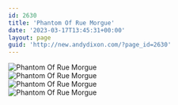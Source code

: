 ```yaml
---
id: 2630
title: 'Phantom Of Rue Morgue'
date: '2023-03-17T13:45:31+00:00'
layout: page
guid: 'http://new.andydixon.com/?page_id=2630'
---
```


![Phantom Of Rue Morgue](https://i0.wp.com/assets.g8x2.ldn.idrivee2-23.com/posters/Phantom%20Of%20Rue%20Morgue%2001.jpg?w=1200&ssl=1 "Phantom Of Rue Morgue")  
![Phantom Of Rue Morgue](https://i0.wp.com/assets.g8x2.ldn.idrivee2-23.com/posters/Phantom%20Of%20Rue%20Morgue%2002.jpg?w=1200&ssl=1 "Phantom Of Rue Morgue")  
![Phantom Of Rue Morgue](https://i0.wp.com/assets.g8x2.ldn.idrivee2-23.com/posters/Phantom%20Of%20Rue%20Morgue%2003.jpg?w=1200&ssl=1 "Phantom Of Rue Morgue")  
![Phantom Of Rue Morgue](https://i0.wp.com/assets.g8x2.ldn.idrivee2-23.com/posters/Phantom%20Of%20Rue%20Morgue%2004.jpg?w=1200&ssl=1 "Phantom Of Rue Morgue")